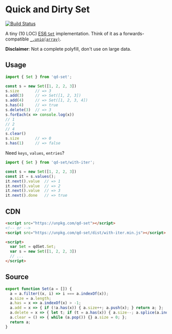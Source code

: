 # Quick and Dirty Set

[![Build Status](https://travis-ci.org/qwtel/qd-set.svg?branch=master)](https://travis-ci.org/qwtel/qd-set)

A tiny (10 LOC) [ES6 `Set`](https://developer.mozilla.org/en-US/docs/Web/JavaScript/Reference/Global_Objects/Set) implementation.
Think of it as a forwards-compatible [`_.uniq(array)`](http://underscorejs.org/#uniq).

**Disclaimer**: Not a complete polyfill, don't use on large data.

## Usage
```js
import { Set } from 'qd-set';

const s = new Set([1, 2, 2, 3])
s.size       // => 3
s.add(3)     // => Set([1, 2, 3])
s.add(4)     // => Set([1, 2, 3, 4])
s.has(4)     // => true
s.delete(3)  // => 3
s.forEach(x => console.log(x))
// 1
// 2
// 4
s.clear()    
s.size       // => 0
s.has(1)     // => false
```

Need `keys`, `values`, `entries`?

```js
import { Set } from 'qd-set/with-iter';

const s = new Set([1, 2, 2, 3])
const it = s.values();
it.next().value  // => 1
it.next().value  // => 2
it.next().value  // => 3
it.next().done   // => true
```

## CDN

```html
<script src="https://unpkg.com/qd-set"></script>
<!-- or -->
<script src="https://unpkg.com/qd-set/dist/with-iter.min.js"></script>

<script>
  var Set = qdSet.Set;
  var s = new Set([1, 2, 2, 3])
  // ...
</script>
```

## Source

```js
export function Set(a = []) {
  a = a.filter((x, i) => i === a.indexOf(x));
  a.size = a.length;
  a.has = x => a.indexOf(x) > -1;
  a.add = x => { if (!a.has(x)) { a.size++; a.push(x); } return a; };
  a.delete = x => { let t; if (t = a.has(x)) { a.size--; a.splice(a.indexOf(x), 1) } return t; };
  a.clear = () => { while (a.pop()) {} a.size = 0; };
  return a;
}
```
